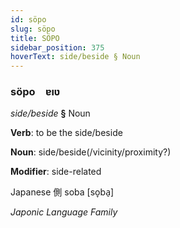 ```yaml
---
id: söpo
slug: söpo
title: SÖPO
sidebar_position: 375
hoverText: side/beside § Noun
---
```


### söpo&emsp;<span kind="abugida">ɐıʋ</span>

*side/beside* **§** Noun

**Verb**: to be the side/beside

**Noun**: side/beside(/vicinity/proximity?)

**Modifier**: side-related

Japanese 側 soba [so̞ba̠]

*Japonic Language Family*